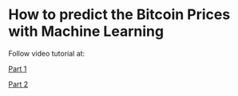 # How to predict the Bitcoin Prices with Machine Learning

Follow video tutorial at:

[Part 1](https://youtu.be/cPlVS3VO-Gw)

[Part 2](https://youtu.be/HAbfeEDljaA)
